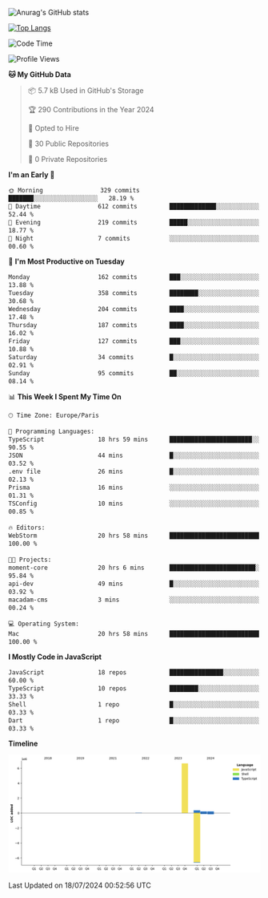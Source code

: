 ![Anurag's GitHub stats](https://github-readme-stats.vercel.app/api?username=sufiane&theme=dark&show_icons=true&count_private=true)


[![Top Langs](https://github-readme-stats.vercel.app/api/top-langs/?username=sufiane&layout=compact)](https://github.com/anuraghazra/github-readme-stats)

<!--START_SECTION:waka-->
![Code Time](http://img.shields.io/badge/Code%20Time-1%2C129%20hrs%2028%20mins-blue)

![Profile Views](http://img.shields.io/badge/Profile%20Views-0-blue)

**🐱 My GitHub Data** 

> 📦 5.7 kB Used in GitHub's Storage 
 > 
> 🏆 290 Contributions in the Year 2024
 > 
> 💼 Opted to Hire
 > 
> 📜 30 Public Repositories 
 > 
> 🔑 0 Private Repositories 
 > 
**I'm an Early 🐤** 

```text
🌞 Morning                329 commits         ███████░░░░░░░░░░░░░░░░░░   28.19 % 
🌆 Daytime                612 commits         █████████████░░░░░░░░░░░░   52.44 % 
🌃 Evening                219 commits         █████░░░░░░░░░░░░░░░░░░░░   18.77 % 
🌙 Night                  7 commits           ░░░░░░░░░░░░░░░░░░░░░░░░░   00.60 % 
```
📅 **I'm Most Productive on Tuesday** 

```text
Monday                   162 commits         ███░░░░░░░░░░░░░░░░░░░░░░   13.88 % 
Tuesday                  358 commits         ████████░░░░░░░░░░░░░░░░░   30.68 % 
Wednesday                204 commits         ████░░░░░░░░░░░░░░░░░░░░░   17.48 % 
Thursday                 187 commits         ████░░░░░░░░░░░░░░░░░░░░░   16.02 % 
Friday                   127 commits         ███░░░░░░░░░░░░░░░░░░░░░░   10.88 % 
Saturday                 34 commits          █░░░░░░░░░░░░░░░░░░░░░░░░   02.91 % 
Sunday                   95 commits          ██░░░░░░░░░░░░░░░░░░░░░░░   08.14 % 
```


📊 **This Week I Spent My Time On** 

```text
🕑︎ Time Zone: Europe/Paris

💬 Programming Languages: 
TypeScript               18 hrs 59 mins      ███████████████████████░░   90.55 % 
JSON                     44 mins             █░░░░░░░░░░░░░░░░░░░░░░░░   03.52 % 
.env file                26 mins             █░░░░░░░░░░░░░░░░░░░░░░░░   02.13 % 
Prisma                   16 mins             ░░░░░░░░░░░░░░░░░░░░░░░░░   01.31 % 
TSConfig                 10 mins             ░░░░░░░░░░░░░░░░░░░░░░░░░   00.85 % 

🔥 Editors: 
WebStorm                 20 hrs 58 mins      █████████████████████████   100.00 % 

🐱‍💻 Projects: 
moment-core              20 hrs 6 mins       ████████████████████████░   95.84 % 
api-dev                  49 mins             █░░░░░░░░░░░░░░░░░░░░░░░░   03.92 % 
macadam-cms              3 mins              ░░░░░░░░░░░░░░░░░░░░░░░░░   00.24 % 

💻 Operating System: 
Mac                      20 hrs 58 mins      █████████████████████████   100.00 % 
```

**I Mostly Code in JavaScript** 

```text
JavaScript               18 repos            ███████████████░░░░░░░░░░   60.00 % 
TypeScript               10 repos            ████████░░░░░░░░░░░░░░░░░   33.33 % 
Shell                    1 repo              █░░░░░░░░░░░░░░░░░░░░░░░░   03.33 % 
Dart                     1 repo              █░░░░░░░░░░░░░░░░░░░░░░░░   03.33 % 
```



**Timeline**

![Lines of Code chart](https://raw.githubusercontent.com/Sufiane/Sufiane/main/assets/bar_graph.png)


 Last Updated on 18/07/2024 00:52:56 UTC
<!--END_SECTION:waka-->


<!--
**Sufiane/sufiane** is a ✨ _special_ ✨ repository because its `README.md` (this file) appears on your GitHub profile.

Here are some ideas to get you started:

- 🔭 I’m currently working on ...
- 🌱 I’m currently learning ...
- 👯 I’m looking to collaborate on ...
- 🤔 I’m looking for help with ...
- 💬 Ask me about ...
- 📫 How to reach me: ...
- 😄 Pronouns: ...
- ⚡ Fun fact: ...
-->

